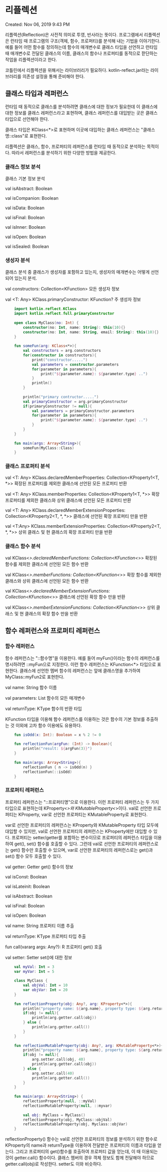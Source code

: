 # 리플렉션

Created: Nov 06, 2019 9:43 PM

리플렉션(Reflection)은 사전적 의미로 투영, 반사라는 뜻이다. 프로그램에서 리플렉션은 런타임 때 프로그램의 구조(객체, 함수, 프로퍼티)를 분석해 내는 기법을 이야기한다. 예를 들어 어떤 함수를 정의하는데 함수의 매개변수로 클래스 타입을 선언하고 런타임 때 매개변수로 전달된 클래스의 이름, 클래스의 함수나 프로퍼티를 동적으로 팓단하는 작업을 리플렉션이라고 한다.

코틀린에서 리플렉션을 위해서는 라이브러리가 필요하다. kotlin-reflect.jar라는 라이브러리를 의존성 설정을 통해 준비해야 한다. 

## 클래스 타입과 레퍼런스

런타임 때 동적으로 클래스를 분석하려면 클래스에 대한 정보가 필요한데 이 클래스에 대한 정보를 클래스 레퍼런스라고 표현하며, 클래스 레퍼런스를 대입받는 곳은 클래스 타입으로 선언해야 한다.

클래스 타입은 KClass<*>로 표현하며 이곳에 대입하는 클래스 레퍼런스는 "클래스명::class"로 표현한다.

리플렉션은 클래스, 함수, 프로퍼티의 레퍼런스를 런타임 때 동적으로 분석하는 목적이다. 따라서 레퍼런스를 분석하기 위한 다양한 방법을 제공한다.

### 클래스 정보 분석

클래스 기본 정보 분석

val isAbstract: Boolean

val isCompanion: Boolean

val isData: Boolean

val isFinal: Boolean

val isInner: Boolean

val isOpen: Boolean

val isSealed: Boolean

### 생성자 분석

클래스 분석 중 클래스가 생성자를 포함하고 있는지, 생성자의 매개변수는 어떻게 선언되어 있는지 분석.

val constructors: Collection<KFunction<T>> 모든 생성자 정보

val <T: Any> KClass<T>.primaryConstructor: KFunction<T>? 주 생성자 정보
```kotlin
    import kotlin.reflect.KClass
    import kotlin.reflect.full.primaryConstructor
    
    open class MyClass(no: Int) {
    	constructor(no: Int, name: String): this(10){}
    	constructor(no: Int, name: String, email: String): this(10){}
    }
    
    fun someFun(arg: KClass<*>){
    	val constructors = arg.constructors
    	for(constructor in constructors){
    		print("constructor.....")
    		val parameters = constructor.parameters
    		for(parameter in parameters){
    			print("${parameter.name}: ${parameter.type} ..")
    		}
    		println()
    	}
    	
    	println("primary contructor.....")
    	val primaryConstructor = arg.primaryConstructor
    	if(primaryConstructor != null){
    		val parameters = primaryConstructor.parameters
    		for(parameter in parameters){
    			print("${parameter.name}: ${parameter.type} ..")
    		}
    	}
    }
    
    fun main(args: Array<String>){
    	someFun(MyClass::Class)
    }
```
### 클래스 프로퍼티 분석

val <T: Any> KClass<T>.declaredMemberProperties: Collection<KProperty1<T, *>> 확장된 프로퍼티를 제외한 클래스에 선언된 모든 프로퍼티 반환

val <T: Any> KClass<T>.memberProperties: Collection<KProperty1<T, *>> 확장 프로퍼티를 제외한 클래스와 상위 클래스에 선언된 모든 프로퍼티 반환

val <T: Any> KClass<T>.declaredMemberExtensionProperties: Collection<KProperty2<T, *, *>> 클래스에 선언된 확장 프로퍼티 만을 반환

val <T:Any> KClass<T>.memberExtensionProperties: Collection<KProperty2<T, *, *>> 상위 클래스 및 현 클래스의 확장 프로퍼티 만을 반환

### 클래스 함수 분석

val KClass<*>.declaredMemberFunctions: Collection<KFunction<*>> 확장된 함수를 제외한 클래스에 선언된 모든 함수 반환

val KClass<*>.memberFunctions: Collection<KFunction<*>> 확장 함수를 제외한 클래스와 상위 클래스에 선언된 모든 함수 반환

val KClass<*>.declaredMemberExtensionFunctions: Collection<KFunction<*>> 클래스에 선언된 확장 함수 만을 반환

val KClass<*>.memberExtensionFunctions: Collection<KFunction<*>> 상위 클래스 및 현 클래스의 확장 함수 만을 반환

## 함수 레퍼런스와 프로퍼티 레퍼런스

### 함수 레퍼런스

함수 레퍼런스는 "::함수명"을 이용한다. 예를 들어 myFun()이라는 함수의 레퍼런스를 명시하려면 ::myFun으로 지정한다. 이런 함수 레퍼런스는 KFunction<*> 타입으로 표현한다. 클래스에 선언한 멤버 함수의 레퍼런스는 앞에 클래스명을 추가하여 MyClass::myFun2로 표현한다.

val name: String 함수 이름

val parameters: List<KParameter> 함수의 모든 매개변수

val returnType: KType 함수의 반환 타입

KFunction 타입을 이용해 함수 레퍼런스를 이용하는 것은 함수의 기본 정보를 추출하는 것 이외에 고차 함수 이용에도 유용하다.
```kotlin
    fun isOdd(x: Int): Boolean = x % 2 != 0
    
    fun reflectionFun(argFun: (Int) -> Boolean){
    	println("result: ${argFun(3)}")
    }
    
    fun main(args: Array<String>){
    	reflectionFun { n -> isOdd(n) }
    	reflectionFun(::isOdd)
    }
```
### 프로퍼티 레퍼런스

프로퍼티 레퍼런스는 "::프로퍼티명"으로 이용한다. 이런 프로퍼티 레퍼런스는 두 가지 타입으로 표현하는데 KProperty<*>와 KMutableProperty<*>이다. val로 선언한 프로퍼티는 KProperty, var로 선언한 프로퍼티는 KMutableProperty로 표현한다.

var로 선언한 프로퍼티의 레퍼런스는 KProperty와 KMutableProperty 타입 모두에 대입할 수 있지만, val로 선언한 프로퍼티의 레퍼런스는 KProperty에만 대입할 수 있다. 프로퍼티는 setter/getter를 포함하는 변수이므로 프로퍼티의 레퍼런스 타입을 이용하여 get(), set() 함수를 호출할 수 있다. 그런데 val로 선언한 프로퍼티의 레퍼런스로는 get() 함수만 호출할 수 있으며, var로 선언한 프로퍼티의 레퍼런스로는 get()과 set() 함수 모두 호출할 수 있다.

val getter: Getter<R> get() 함수의 정보

val isConst: Boolean

val isLateinit: Boolean

val isAbstract: Boolean

val isFinal: Boolean

val isOpen: Boolean

val name: String 프로퍼티 이름 추출

val returnType: KType 프로퍼티 타입 추출

fun call(vararg args: Any?): R 프로퍼티 get() 호출

val setter: Setter<R> set()에 대한 정보
```kotlin
    val myVal: Int = 3
    var myVar: Int = 5
    
    class MyClass {
    	val objVal: Int = 10
    	var objVar: Int = 20
    }
    
    fun reflectionProperty(obj: Any?, arg: KProperty<*>){
    	println("property name: ${arg.name}, property type: ${arg.returnType}")
    	if(obj != null){
    		println(arg.getter.call(obj))	
    	} else {
    		println(arg.getter.call())
    	}
    }
    
    fun reflectionMutableProperty(obj: Any?, arg: KMutableProperty<*>){
    	println("property name: ${arg.name}, property type: ${arg.returnType}")
    	if(obj != null){
    		arg.setter.call(obj, 40)
    		println(arg.getter.call(obj))
    	} else {
    		arg.setter.call(40)
    		println(arg.getter.call())
    	}
    }
    
    fun main(args: Array<String>) {
    	reflectionProperty(null, ::myVal)
    	reflectionMutableProperty(null, ::myvar)
    
    	val obj: MyClass = MyClass()
    	reflectionProperty(obj, MyClass::objVal)
    	reflectionMutableProperty(obj, Myclass::objVar)
    }
```
reflectionProperty() 함수는 val로 선언한 프로퍼티의 정보를 분석하기 위한 함수로 KProperty의 name과 returnType을 이용하여 전달받은 프로퍼티의 이름과 타입을 얻는다. 그리고 프로퍼티의 get()함수를 호출하여 프로퍼티 값을 얻는데, 이 때 이용되는 것이 getter.call() 함수이다. 클래스 멤버의 경우 객체 정보도 함께 전달해야 하므로 getter.call(obj)로 작성한다. setter도 이와 비슷하다.
